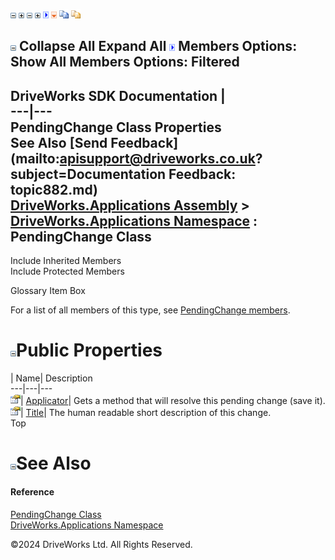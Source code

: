 ![](dotnetimages/collapse.gif) ![](dotnetimages/expand.gif) ![](dotnetimages/collapse.gif) ![](dotnetimages/expand.gif) ![](dotnetimages/drpdown.gif) ![](dotnetimages/drpdown_orange.gif) ![](dotnetimages/copycode.gif) ![](dotnetimages/copycodeHighlight.gif)

![](dotnetimages/collapse.gif) Collapse All Expand All ![](dotnetimages/drpdown.gif) Members Options: Show All  Members Options: Filtered   
---  
DriveWorks SDK Documentation  |   
---|---  
PendingChange Class Properties   
See Also [Send Feedback](mailto:apisupport@driveworks.co.uk?subject=Documentation Feedback: topic882.md)  
[DriveWorks.Applications Assembly](topic13.md) > [DriveWorks.Applications Namespace](topic16.md) : PendingChange Class  
---  
  
Include Inherited Members    
Include Protected Members    


Glossary Item Box

For a list of all members of this type, see [PendingChange members](topic883.md).

# ![](dotnetimages/collapse.gif)Public Properties

| Name| Description  
---|---|---  
![Public Property](dotnetimages/publicProperty.gif)| [Applicator](topic888.md)| Gets a method that will resolve this pending change (save it).   
![Public Property](dotnetimages/publicProperty.gif)| [Title](topic889.md)| The human readable short description of this change.   
Top

# ![](dotnetimages/collapse.gif)See Also

#### Reference

[PendingChange Class](topic882.md)   
[DriveWorks.Applications Namespace](topic16.md)

©2024 DriveWorks Ltd. All Rights Reserved.
